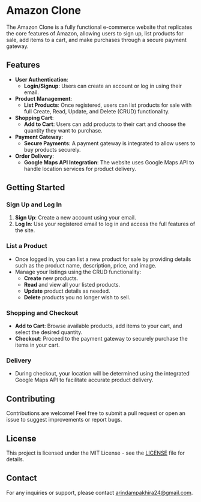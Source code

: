 # Amazon Clone

The Amazon Clone is a fully functional e-commerce website that replicates the core features of Amazon, allowing users to sign up, list products for sale, add items to a cart, and make purchases through a secure payment gateway.

## Features

- **User Authentication**: 
  - **Login/Signup**: Users can create an account or log in using their email.
- **Product Management**:
  - **List Products**: Once registered, users can list products for sale with full Create, Read, Update, and Delete (CRUD) functionality.
- **Shopping Cart**:
  - **Add to Cart**: Users can add products to their cart and choose the quantity they want to purchase.
- **Payment Gateway**:
  - **Secure Payments**: A payment gateway is integrated to allow users to buy products securely.
- **Order Delivery**:
  - **Google Maps API Integration**: The website uses Google Maps API to handle location services for product delivery.

## Getting Started

### Sign Up and Log In

1. **Sign Up**: Create a new account using your email.
2. **Log In**: Use your registered email to log in and access the full features of the site.

### List a Product

- Once logged in, you can list a new product for sale by providing details such as the product name, description, price, and image.
- Manage your listings using the CRUD functionality: 
  - **Create** new products.
  - **Read** and view all your listed products.
  - **Update** product details as needed.
  - **Delete** products you no longer wish to sell.

### Shopping and Checkout

- **Add to Cart**: Browse available products, add items to your cart, and select the desired quantity.
- **Checkout**: Proceed to the payment gateway to securely purchase the items in your cart.

### Delivery

- During checkout, your location will be determined using the integrated Google Maps API to facilitate accurate product delivery.

## Contributing

Contributions are welcome! Feel free to submit a pull request or open an issue to suggest improvements or report bugs.

## License

This project is licensed under the MIT License - see the [LICENSE](LICENSE) file for details.

## Contact

For any inquiries or support, please contact [arindampakhira24@gmail.com](mailto:arindampakhira24@gmail.com).
